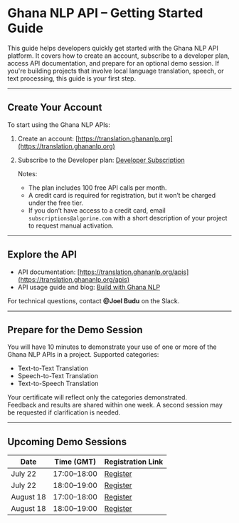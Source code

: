 # Ghana NLP API – Getting Started Guide

This guide helps developers quickly get started with the Ghana NLP API platform. It covers how to create an account, subscribe to a developer plan, access API documentation, and prepare for an optional demo session. If you're building projects that involve local language translation, speech, or text processing, this guide is your first step.

---

## Create Your Account

To start using the Ghana NLP APIs:

1. Create an account: [https://translation.ghananlp.org](https://translation.ghananlp.org)  
2. Subscribe to the Developer plan: [Developer Subscription](https://translation.ghananlp.org/product#product=developer)

   Notes:
   - The plan includes 100 free API calls per month.
   - A credit card is required for registration, but it won’t be charged under the free tier.
   - If you don’t have access to a credit card, email `subscriptions@algorine.com` with a short description of your project to request manual activation.

---

## Explore the API

- API documentation: [https://translation.ghananlp.org/apis](https://translation.ghananlp.org/apis)  
- API usage guide and blog: [Build with Ghana NLP](https://pkwolffe.hashnode.dev/series/build-with-ghananlp)

For technical questions, contact **@Joel Budu** on the Slack.

---

## Prepare for the Demo Session

You will have 10 minutes to demonstrate your use of one or more of the Ghana NLP APIs in a project. Supported categories:

- Text-to-Text Translation
- Speech-to-Text Translation
- Text-to-Speech Translation

Your certificate will reflect only the categories demonstrated.  
Feedback and results are shared within one week. A second session may be requested if clarification is needed.

---

## Upcoming Demo Sessions

| Date       | Time (GMT)       | Registration Link |
|------------|------------------|-------------------|
| July 22    | 17:00–18:00      | [Register](https://us02web.zoom.us/meeting/register/k5XRz_VESl62VSC5YU5gjw) |
| July 22    | 18:00–19:00      | [Register](https://us02web.zoom.us/meeting/register/xcb07w7sSXO0FKKLIrt_eQ) |
| August 18  | 17:00–18:00      | [Register](https://us02web.zoom.us/meeting/register/EbFK6oNbQ4-oVHiM2BEQoA) |
| August 18  | 18:00–19:00      | [Register](https://us02web.zoom.us/meeting/register/M3quR0YGQwuhQ6dkUEgBRg) |

